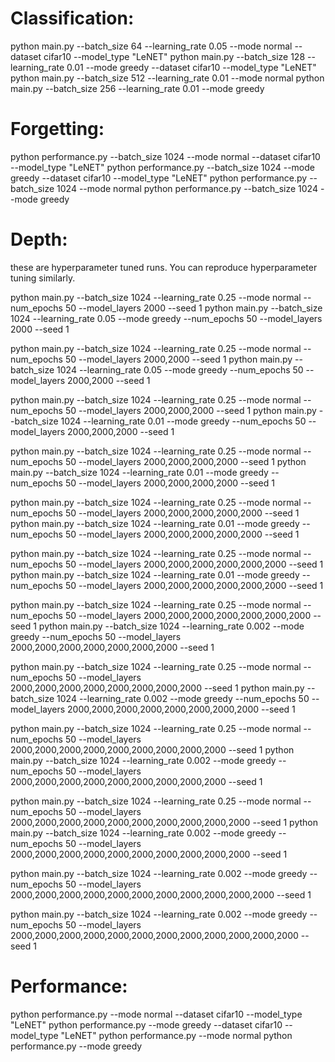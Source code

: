 # Classification:
python main.py --batch_size 64  --learning_rate 0.05 --mode normal --dataset cifar10 --model_type "LeNET"
python main.py --batch_size 128 --learning_rate 0.01 --mode greedy --dataset cifar10 --model_type "LeNET"
python main.py --batch_size 512 --learning_rate 0.01 --mode normal
python main.py --batch_size 256 --learning_rate 0.01 --mode greedy


# Forgetting:
python performance.py --batch_size 1024 --mode normal --dataset cifar10 --model_type "LeNET"
python performance.py --batch_size 1024 --mode greedy --dataset cifar10 --model_type "LeNET"
python performance.py --batch_size 1024 --mode normal
python performance.py --batch_size 1024 --mode greedy

# Depth:

these are hyperparameter tuned runs. You can reproduce hyperparameter tuning similarly. 

python main.py --batch_size 1024 --learning_rate 0.25 --mode normal --num_epochs 50 --model_layers 2000 --seed 1
python main.py --batch_size 1024 --learning_rate 0.05 --mode greedy --num_epochs 50 --model_layers 2000 --seed 1

python main.py --batch_size 1024 --learning_rate 0.25 --mode normal --num_epochs 50 --model_layers 2000,2000 --seed 1
python main.py --batch_size 1024 --learning_rate 0.05 --mode greedy --num_epochs 50 --model_layers 2000,2000 --seed 1

python main.py --batch_size 1024 --learning_rate 0.25 --mode normal --num_epochs 50 --model_layers 2000,2000,2000 --seed 1
python main.py --batch_size 1024 --learning_rate 0.01 --mode greedy --num_epochs 50 --model_layers 2000,2000,2000 --seed 1

python main.py --batch_size 1024 --learning_rate 0.25 --mode normal --num_epochs 50 --model_layers 2000,2000,2000,2000 --seed 1
python main.py --batch_size 1024 --learning_rate 0.01 --mode greedy --num_epochs 50 --model_layers 2000,2000,2000,2000 --seed 1

python main.py --batch_size 1024 --learning_rate 0.25 --mode normal --num_epochs 50 --model_layers 2000,2000,2000,2000,2000 --seed 1
python main.py --batch_size 1024 --learning_rate 0.01 --mode greedy --num_epochs 50 --model_layers 2000,2000,2000,2000,2000 --seed 1

python main.py --batch_size 1024 --learning_rate 0.25 --mode normal --num_epochs 50 --model_layers 2000,2000,2000,2000,2000,2000 --seed 1
python main.py --batch_size 1024 --learning_rate 0.01 --mode greedy --num_epochs 50 --model_layers 2000,2000,2000,2000,2000,2000 --seed 1

python main.py --batch_size 1024 --learning_rate 0.25 --mode normal --num_epochs 50 --model_layers 2000,2000,2000,2000,2000,2000,2000 --seed 1
python main.py --batch_size 1024 --learning_rate 0.002 --mode greedy --num_epochs 50 --model_layers 2000,2000,2000,2000,2000,2000,2000 --seed 1

python main.py --batch_size 1024 --learning_rate 0.25 --mode normal --num_epochs 50 --model_layers 2000,2000,2000,2000,2000,2000,2000,2000 --seed 1
python main.py --batch_size 1024 --learning_rate 0.002 --mode greedy --num_epochs 50 --model_layers 2000,2000,2000,2000,2000,2000,2000,2000 --seed 1

python main.py --batch_size 1024 --learning_rate 0.25 --mode normal --num_epochs 50 --model_layers 2000,2000,2000,2000,2000,2000,2000,2000,2000 --seed 1
python main.py --batch_size 1024 --learning_rate 0.002 --mode greedy --num_epochs 50 --model_layers 2000,2000,2000,2000,2000,2000,2000,2000,2000 --seed 1

python main.py --batch_size 1024 --learning_rate 0.25 --mode normal --num_epochs 50 --model_layers 2000,2000,2000,2000,2000,2000,2000,2000,2000,2000 --seed 1
python main.py --batch_size 1024 --learning_rate 0.002 --mode greedy --num_epochs 50 --model_layers 2000,2000,2000,2000,2000,2000,2000,2000,2000,2000 --seed 1

python main.py --batch_size 1024 --learning_rate 0.002 --mode greedy --num_epochs 50 --model_layers 2000,2000,2000,2000,2000,2000,2000,2000,2000,2000,2000 --seed 1

python main.py --batch_size 1024 --learning_rate 0.002 --mode greedy --num_epochs 50 --model_layers 2000,2000,2000,2000,2000,2000,2000,2000,2000,2000,2000,2000 --seed 1

# Performance:
python performance.py --mode normal --dataset cifar10 --model_type "LeNET"
python performance.py --mode greedy --dataset cifar10 --model_type "LeNET"
python performance.py --mode normal
python performance.py --mode greedy


